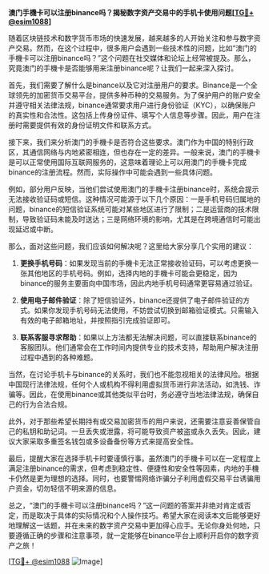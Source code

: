 **澳门手機卡可以注册binance吗？揭秘数字资产交易中的手机卡使用问题[[TG💪+ @esim1088](https://t.me/s/esim1088)]**

随着区块链技术和数字货币市场的快速发展，越来越多的人开始关注和参与数字资产交易。然而，在这个过程中，很多用户会遇到一些技术性的问题，比如“澳门的手機卡可以注册binance吗？”这个问题在社交媒体和论坛上经常被提及。那么，究竟澳门的手機卡是否能够用来注册binance呢？让我们一起来深入探讨。

首先，我们需要了解什么是binance以及它对注册用户的要求。Binance是一个全球领先的加密货币交易平台，提供多种币种的交易服务。为了保护用户的账户安全并遵守相关法律法规，binance通常要求用户进行身份验证（KYC），以确保账户的真实性和合法性。这包括上传身份证件、填写个人信息等步骤。因此，用户在注册时需要提供有效的身份证明文件和联系方式。

接下来，我们来分析澳门的手機卡是否符合这些要求。澳门作为中国的特别行政区，其通信网络与内地紧密相连，但也存在一定的差异。一般来说，澳门的手機卡是可以正常使用国际互联网服务的，这意味着理论上可以用澳门的手機卡完成binance的注册流程。然而，实际操作中可能会遇到一些具体问题。

例如，部分用户反映，当他们尝试使用澳门的手機卡注册binance时，系统会提示无法接收验证码或短信。这种情况可能源于以下几个原因：一是手机号码归属地的问题，binance的短信验证系统可能对某些地区进行了限制；二是运营商的技术限制，导致验证码未能及时送达；三是网络环境的影响，尤其是在跨境通信时可能出现延迟或中断。

那么，面对这些问题，我们应该如何解决呢？这里给大家分享几个实用的建议：

1. **更换手机号码**：如果发现当前的手機卡无法正常接收验证码，可以考虑更换一张其他地区的手机号码。例如，选择内地的手機卡可能会更稳定，因为binance的服务主要面向中国市场，因此内地手机号码通常更容易通过验证。

2. **使用电子邮件验证**：除了短信验证外，binance还提供了电子邮件验证的方式。如果你发现手机号码无法使用，不妨尝试切换到邮箱验证模式。只需输入有效的电子邮箱地址，并按照指引完成验证即可。

3. **联系客服寻求帮助**：如果以上方法都无法解决问题，可以直接联系binance的客服团队。他们通常会在工作时间内提供专业的技术支持，帮助用户解决注册过程中遇到的各种难题。

当然，在讨论手机卡与binance的关系时，我们也不能忽视相关的法律风险。根据中国现行法律法规，任何个人或机构不得利用虚拟货币进行非法活动，如洗钱、诈骗等。因此，在使用binance或其他类似平台时，务必遵守当地法律法规，确保自己的行为合法合规。

此外，对于那些希望长期持有或交易加密货币的用户来说，还需要注意妥善保管自己的私钥和助记词。一旦丢失或泄露，将可能导致资产被盗或永久丢失。因此，建议大家采取多重签名钱包或多设备备份等方式来提高安全性。

最后，提醒大家在选择手机卡时要谨慎行事。虽然澳门的手機卡可以在一定程度上满足注册binance的需求，但考虑到稳定性、便捷性和安全性等因素，内地的手機卡仍然是更为理想的选择。同时，也要警惕网络诈骗分子利用虚假交易平台诱骗用户资金，切勿轻信不明来源的信息。

总之，“澳门的手機卡可以注册binance吗？”这一问题的答案并非绝对肯定或否定，而是取决于具体的实际情况和个人操作技巧。希望大家在阅读本文后能够更好地理解这一话题，并在未来的数字资产交易中更加得心应手。无论你身处何地，只要遵循正确的步骤和注意事项，就一定能够在binance平台上顺利开启你的数字资产之旅！

[[TG💪+ @esim1088](https://t.me/s/esim1088) ![Image](https://i.postimg.cc/4NQfJmqS/Snipaste-2025-05-13-00-14-12.png)]